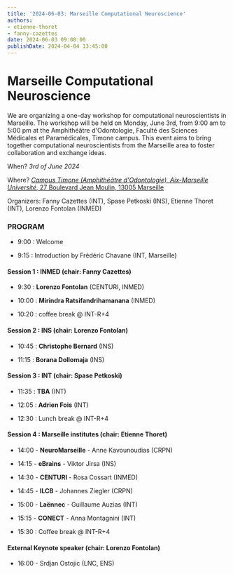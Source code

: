 ```yaml
---
title: '2024-06-03: Marseille Computational Neuroscience'
authors:
- etienne-thoret
- fanny-cazettes
date: 2024-06-03 09:00:00
publishDate: 2024-04-04 13:45:00
---
```


# Marseille Computational Neuroscience

We are organizing a one-day workshop for computational neuroscientists in Marseille. The workshop will be held on Monday, June 3rd, from 9:00 am to 5:00 pm at the Amphithéâtre d'Odontologie, Faculté des Sciences Médicales et Paramédicales, Timone campus. This event aims to bring together computational neuroscientists from the Marseille area to foster collaboration and exchange ideas.

When? *3rd of June 2024*

Where? [*Campus Timone (Amphithéâtre d'Odontologie), Aix-Marseille Université*, 27 Boulevard Jean Moulin, 13005 Marseille](https://goo.gl/maps/MLpmsN9cd2N1Uv1L7)

Organizers: Fanny Cazettes (INT), Spase Petkoski (INS), Etienne Thoret (INT), Lorenzo Fontolan (INMED)

### PROGRAM

- 9:00 : Welcome

- 9:15 : Introduction by Frédéric Chavane (INT, Marseille)

#### Session 1 : INMED (chair: Fanny Cazettes)

- 9:30 : **Lorenzo Fontolan** (CENTURI, INMED)

- 10:00 : **Mirindra Ratsifandrihamanana** (INMED)

- 10:20 : coffee break @ INT-R+4

#### Session 2 : INS (chair: Lorenzo Fontolan)

- 10:45 : **Christophe Bernard** (INS)

- 11:15 : **Borana Dollomaja** (INS)

#### Session 3 : INT (chair: Spase Petkoski)

- 11:35 : **TBA** (INT)

- 12:05 : **Adrien Fois** (INT)

- 12:30 : Lunch break @ INT-R+4

#### Session 4 : Marseille institutes (chair: Etienne Thoret)

- 14:00 - **NeuroMarseille** - Anne Kavounoudias (CRPN)

- 14:15 - **eBrains** - Viktor Jirsa (INS)

- 14:30 - **CENTURI** - Rosa Cossart (INMED)

- 14:45 - **ILCB** - Johannes Ziegler (CRPN)

- 15:00 - **Laënnec** - Guillaume Auzias (INT)

- 15:15 - **CONECT** - Anna Montagnini (INT)

- 15:30 : Coffee break @ INT-R+4


#### External Keynote speaker (chair: Lorenzo Fontolan)

- 16:00 - Srdjan Ostojic (LNC, ENS)




